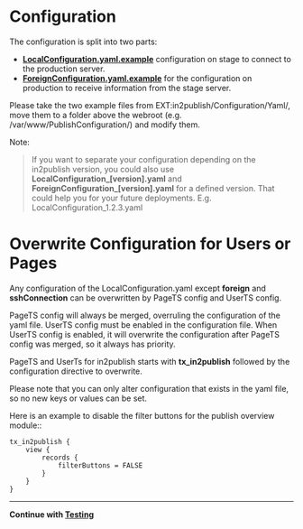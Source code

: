 # Configuration

The configuration is split into two parts:

* **[LocalConfiguration.yaml.example](../../Configuration/Yaml/LocalConfiguration.yaml.example)** configuration on stage to connect to the production server.
* **[ForeignConfiguration.yaml.example](../../Configuration/Yaml/ForeignConfiguration.yaml.example)** for the configuration on production to receive information from the stage server.

Please take the two example files from EXT:in2publish/Configuration/Yaml/, move them to a folder above the webroot (e.g. /var/www/PublishConfiguration/) and modify them.

Note:
> If you want to separate your configuration depending on the in2publish version, you could also use **LocalConfiguration_[version].yaml** and **ForeignConfiguration_[version].yaml** for a defined version. That could help you for your future deployments. E.g. LocalConfiguration_1.2.3.yaml

# Overwrite Configuration for Users or Pages

Any configuration of the LocalConfiguration.yaml except **foreign** and **sshConnection** can be overwritten by
PageTS config and UserTS config.

PageTS config will always be merged, overruling the configuration of the yaml file.
UserTS config must be enabled in the configuration file.
When UserTS config is enabled, it will overwrite the configuration after PageTS config was merged, so it always has priority.

PageTS and UserTs for in2publish starts with **tx_in2publish** followed by the configuration directive to overwrite.

Please note that you can only alter configuration that exists in the yaml file, so no new keys or values can be set.

Here is an example to disable the filter buttons for the publish overview module::

    tx_in2publish {
        view {
            records {
                filterButtons = FALSE
            }
        }
    }

---

**Continue with [Testing](4_Testing.md)**
